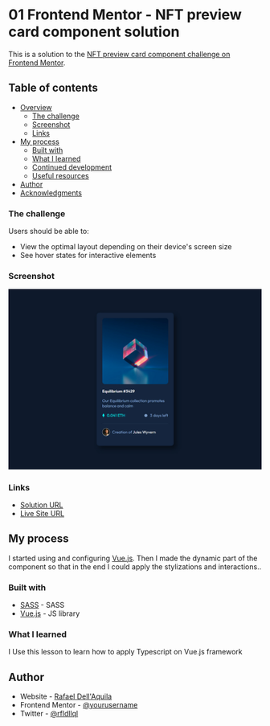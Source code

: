 # 01 Frontend Mentor - NFT preview card component solution

This is a solution to the [NFT preview card component challenge on Frontend Mentor](https://www.frontendmentor.io/challenges/nft-preview-card-component-SbdUL_w0U).

## Table of contents

- [Overview](#overview)
  - [The challenge](#the-challenge)
  - [Screenshot](#screenshot)
  - [Links](#links)
- [My process](#my-process)
  - [Built with](#built-with)
  - [What I learned](#what-i-learned)
  - [Continued development](#continued-development)
  - [Useful resources](#useful-resources)
- [Author](#author)
- [Acknowledgments](#acknowledgments)
### The challenge

Users should be able to:

- View the optimal layout depending on their device's screen size
- See hover states for interactive elements

### Screenshot

![](./screenshot.jpg)

### Links

- [Solution URL](https://www.frontendmentor.io/challenges/nft-preview-card-component-SbdUL_w0U/hub/nft-preview-card-component-solution-avhj8ArEO)
-  [Live Site URL](https://nft-preview-card-component-rho-orcin.vercel.app/)

## My process
I started using and configuring [Vue.js](https://v3.vuejs.org/). Then I made the dynamic part of the component so that in the end I could apply the stylizations and interactions..
### Built with
- [SASS](https://sass-lang.com/)  - SASS
- [Vue.js](https://v3.vuejs.org/) - JS library
### What I learned
I Use this lesson to learn how to apply Typescript on Vue.js framework

## Author

- Website - [Rafael Dell'Aquila](http://dellaquila.dev/)
- Frontend Mentor - [@yourusername](https://www.frontendmentor.io/profile/rafaeldellaquila)
- Twitter - [@rfldllql](https://twitter.com/rfldllql)
